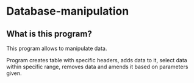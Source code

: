 # Database-manipulation

## What is this program?

This program allows to manipulate data.

Program creates table with specific headers, adds data to it, select data within specific range, removes data and amends it based on parameters given.

